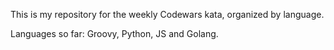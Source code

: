This is my repository for the weekly Codewars kata, organized by language.

Languages so far: Groovy, Python, JS and Golang.
